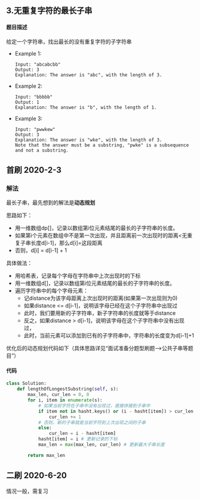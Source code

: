 ## 3.无重复字符的最长子串
#### 题目描述
给定一个字符串，找出最长的没有重复字符的子字符串

- Example 1:
    ```
    Input: "abcabcbb"
    Output: 3 
    Explanation: The answer is "abc", with the length of 3. 
    ```
- Example 2:
    ```
    Input: "bbbbb"
    Output: 1
    Explanation: The answer is "b", with the length of 1.
    ```
- Example 3:
    ```
    Input: "pwwkew"
    Output: 3
    Explanation: The answer is "wke", with the length of 3. 
    Note that the answer must be a substring, "pwke" is a subsequence and not a substring.
    ```

## 首刷 2020-2-3
### 解法 
最长子串，最先想到的解法是**动态规划**  
  
思路如下：  
- 用一维数组dp[]，记录以数组第i位元素结尾的最长的子字符串的长度。
- 如果第i个元素在数组中不是第一次出现，并且距离前一次出现时的距离<无重复子串长度d[i-1]，那么d[i]=这段距离
- 否则，d[i] = d[i-1] + 1

具体做法：  
- 用哈希表，记录每个字母在字符串中上次出现时的下标
- 用一维数组d[]，记录以数组第i位元素结尾的最长的子字符串的长度。
- 遍历字符串中的每个字母元素：
    - 记distance为该字母距离上次出现时的距离(如果第一次出现则为0)
    - 如果distance <= d[i-1]，说明该字母已经在这个子字符串中出现过
    - 此时，我们要用新的子字符串，新子字符串的长度就等于distance
    - 反之，如果distance > d[i-1]，说明该字母在这个子字符串中没有出现过，
    - 此时，当前元素可以添加到已有的子字符串中，字符串的长度变为d[i-1]+1

优化后的动态规划代码如下（具体思路详见“面试准备分题型刷题-->公共子串等题目”）  

#### 代码
```python
class Solution:
    def lengthOfLongestSubstring(self, s):
        max_len, cur_len = 0, 0
        for i, item in enumerate(s):
            # 如果当前字符在子串中没有出现过，直接拼接到子串中
            if item not in hasht.keys() or (i - hasht[item]) > cur_len: 
                cur_len += 1
            # 否则，新的子串就是当前字符到上次出现之间的子串
            else: 
                cur_len = i - hasht[item]
            hasht[item] = i # 更新记录的下标
            max_len = max(max_len, cur_len) # 更新最大子串长度

        return max_len
```


## 二刷 2020-6-20
情况一般，需复习
